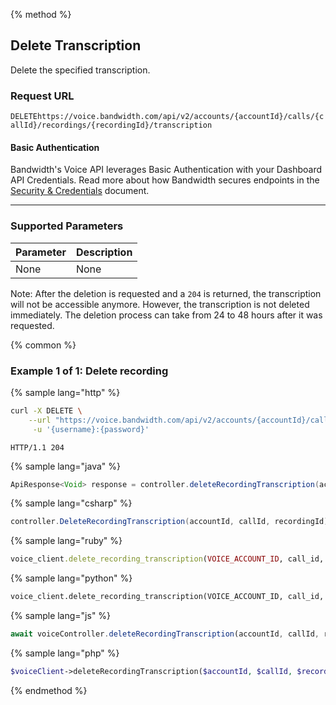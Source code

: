 {% method %}

## Delete Transcription

Delete the specified transcription.

### Request URL

<code class="delete">DELETE</code>`https://voice.bandwidth.com/api/v2/accounts/{accountId}/calls/{callId}/recordings/{recordingId}/transcription`

#### Basic Authentication

Bandwidth's Voice API leverages Basic Authentication with your Dashboard API Credentials. Read more about how Bandwidth secures endpoints in the [Security & Credentials](../../../guides/accountCredentials.md) document.

---

### Supported Parameters

| Parameter | Description |
|:----------|:------------|
| None      | None        |

Note: After the deletion is requested and a `204` is returned, the transcription will not be accessible anymore. However, the transcription is not deleted immediately. The deletion process can take from 24 to 48 hours after it was requested.

{% common %}

### Example 1 of 1: Delete recording

{% sample lang="http" %}

```bash
curl -X DELETE \
    --url "https://voice.bandwidth.com/api/v2/accounts/{accountId}/calls/{callId}/recordings/{recordingId}/transcription" \
     -u '{username}:{password}'
```

```
HTTP/1.1 204
```

{% sample lang="java" %}

```java
ApiResponse<Void> response = controller.deleteRecordingTranscription(accountId, callId, recordingId);
```

{% sample lang="csharp" %}

```csharp
controller.DeleteRecordingTranscription(accountId, callId, recordingId);
```

{% sample lang="ruby" %}

```ruby
voice_client.delete_recording_transcription(VOICE_ACCOUNT_ID, call_id, recording_id)
```

{% sample lang="python" %}

```python
voice_client.delete_recording_transcription(VOICE_ACCOUNT_ID, call_id, recording_id)
```

{% sample lang="js" %}

```js
await voiceController.deleteRecordingTranscription(accountId, callId, recordingId);
```

{% sample lang="php" %}

```php
$voiceClient->deleteRecordingTranscription($accountId, $callId, $recordingId);
```

{% endmethod %}
